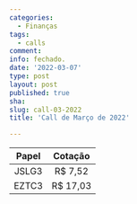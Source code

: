 ```yaml
---
categories:
  - Finanças
tags:
  - calls
comment: 
info: fechado.
date: '2022-03-07'
type: post
layout: post
published: true
sha: 
slug: call-03-2022
title: 'Call de Março de 2022'

---
```

| **Papel** | **Cotação** |
|:---------:|:-----------:|
| JSLG3 | R$ 7,52 |
| EZTC3 | R$ 17,03 |